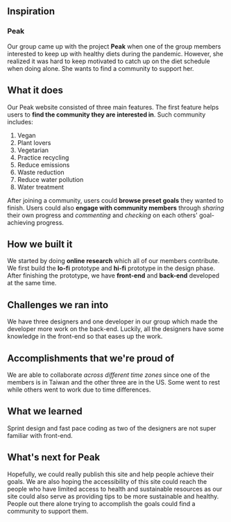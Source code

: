 ## Inspiration
### Peak
Our group came up with the project **Peak** when one of the group members
interested to keep up with healthy diets during the pandemic. However,
she realized it was hard to keep motivated to catch up on the diet
schedule when doing alone. She wants to find a community to support her.


## What it does
Our Peak website consisted of three main features. The first feature
helps users to **find the community they are interested in**. Such
community includes:
1. Vegan
2. Plant lovers
3. Vegetarian
4. Practice recycling
5. Reduce emissions
6. Waste reduction
7. Reduce water pollution
8. Water treatment

After joining a community, users could **browse preset goals** they
wanted to finish. Users could also **engage with community members**
through *sharing* their own progress and *commenting* and *checking*
on each others' goal-achieving progress.

## How we built it
We started by doing **online research** which all of our members contribute.
We first build the **lo-fi** prototype and **hi-fi** prototype in the design
phase. After finishing the prototype, we have **front-end** and **back-end**
developed at the same time.


## Challenges we ran into
We have three designers and one developer in our group which made
the developer more work on the back-end. Luckily, all the designers
have some knowledge in the front-end so that eases up the work.

## Accomplishments that we're proud of
We are able to collaborate *across different time zones* since one
of the members is in Taiwan and the other three are in the US.
Some went to rest while others went to work due to time differences.

## What we learned
Sprint design and fast pace coding as two of the designers are not
super familiar with front-end.


## What's next for Peak
Hopefully, we could really publish this site and help people achieve
their goals. We are also hoping the accessibility of this site could
reach the people who have limited access to health and sustainable
resources as our site could also serve as providing tips to be
more sustainable and healthy. People out there alone trying to
accomplish the goals could find a community to support them.
